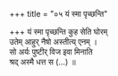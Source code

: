 +++
title = "०५ यं स्मा पृच्छन्ति"

+++
यं स्मा पृच्छन्ति कुह सेति घोरम्  
उतेम् आहुर् नैषो अस्तीत्य् एनम् ।  
सो अर्यः पुष्टीर् विज इवा मिनाति  
श्रद् अस्मै धत्त स (…) ॥